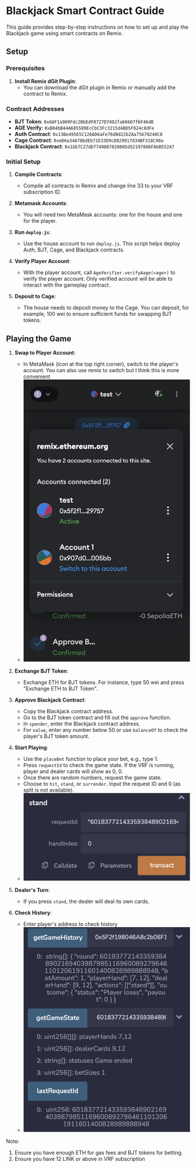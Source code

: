# Blackjack Smart Contract Guide

This guide provides step-by-step instructions on how to set up and play the Blackjack game using smart contracts on Remix.

## Setup

### Prerequisites

1. **Install Remix dGit Plugin**:
   - You can download the dGit plugin in Remix or manually add the contract to Remix.

### Contract Addresses

- **BJT Token**: `0x6AF1a909Fdc2BbEdF8727D7482fa66607f6F464B`
- **AGE Verify**: `0xB04bB44A685589EcCbC3Fc3215d4BD5F924c8dFe`
- **Auth Contract**: `0x13Be49565C126AD6aFe76dBd22b2Aa75670240C0`
- **Cage Contract**: `0xeD6a34A78bdEb71E33D9cD829917d34BF318C90a`
- **Blackjack Contract**: `0x1bb7C27dDf749087020805d52197806FAbB55247`

### Initial Setup

1. **Compile Contracts**:
   - Compile all contracts in Remix and change line 33 to your VRF subscription ID.

2. **Metamask Accounts**:
   - You will need two MetaMask accounts: one for the house and one for the player.

3. **Run `deploy.js`**:
   - Use the house account to run `deploy.js`. This script helps deploy Auth, BJT, Cage, and Blackjack contracts.

4. **Verify Player Account**:
   - With the player account, call `AgeVerifier.verifyAage(<age>)` to verify the player account. Only verified account will be able to interact with the gameplay contract.

6. **Deposit to Cage**:
   - The house needs to deposit money to the Cage. You can deposit, for example, 100 wei to ensure sufficient funds for swapping BJT tokens.

## Playing the Game

1. **Swap to Player Account**:
   - In MetaMask (icon at the top right corner), switch to the player's account. You can also use remix to switch but I think this is more convenient
   - ![](https://github.com/AI-and-Blockchain/F23_Decentralized_Blackjack/blob/main/media/account.png)

2. **Exchange BJT Token**:
   - Exchange ETH for BJT tokens. For instance, type 50 wei and press "Exchange ETH to BJT Token".

3. **Approve Blackjack Contract**:
   - Copy the Blackjack contract address.
   - Go to the BJT token contract and fill out the `approve` function.
   - In `spender`, enter the Blackjack contract address.
   - For `value`, enter any number below 50 or use `balanceOf` to check the player's BJT token amount.

4. **Start Playing**:
   - Use the `placeBet` function to place your bet, e.g., type 1.
   - Press `requestId` to check the game state. If the VRF is running, player and dealer cards will show as 0, 0.
   - Once there are random numbers, request the game state.
   - Choose to `hit`, `stand`, or `surrender`. Input the request ID and 0 (as split is not available).
   - ![](https://github.com/AI-and-Blockchain/F23_Decentralized_Blackjack/blob/main/media/gmaeplay-2.png)

5. **Dealer's Turn**:
   - If you press `stand`, the dealer will deal its own cards.
6. **Check History**:
   - Enter player's address to check history
   -  ![](https://github.com/AI-and-Blockchain/F23_Decentralized_Blackjack/blob/main/media/gameplay-1.png)

Note: 
1. Ensure you have enough ETH for gas fees and BJT tokens for betting.
2. Ensure you have 12 LINK or above in VRF subscription
